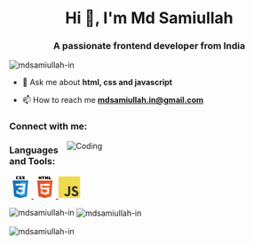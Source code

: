 <h1 align="center">Hi 👋, I'm Md Samiullah</h1>
<h3 align="center">A passionate frontend developer from India</h3>

<p align="left"> <img src="https://komarev.com/ghpvc/?username=mdsamiullah-in&label=Profile%20views&color=0e75b6&style=flat" alt="mdsamiullah-in" /> </p>

- 💬 Ask me about **html, css and javascript**

- 📫 How to reach me **mdsamiullah.in@gmail.com**

<h3 align="left">Connect with me:</h3>

<img align="right" alt="Coding" width="400" src="https://miro.medium.com/v2/resize:fit:1358/1*9m-WDdL_ji01bGbjEnutEw.gif">
<p align="left">
</p>

<h3 align="left">Languages and Tools:</h3>
<p align="left"> <a href="https://www.w3schools.com/css/" target="_blank" rel="noreferrer"> <img src="https://raw.githubusercontent.com/devicons/devicon/master/icons/css3/css3-original-wordmark.svg" alt="css3" width="40" height="40"/> </a> <a href="https://www.w3.org/html/" target="_blank" rel="noreferrer"> <img src="https://raw.githubusercontent.com/devicons/devicon/master/icons/html5/html5-original-wordmark.svg" alt="html5" width="40" height="40"/> </a> <a href="https://developer.mozilla.org/en-US/docs/Web/JavaScript" target="_blank" rel="noreferrer"> <img src="https://raw.githubusercontent.com/devicons/devicon/master/icons/javascript/javascript-original.svg" alt="javascript" width="40" height="40"/> </a> </p>

<p><img align="left" src="https://github-readme-stats.vercel.app/api/top-langs?username=mdsamiullah-in&show_icons=true&locale=en&layout=compact" alt="mdsamiullah-in" /></p>

<p>&nbsp;<img align="center" src="https://github-readme-stats.vercel.app/api?username=mdsamiullah-in&show_icons=true&locale=en" alt="mdsamiullah-in" /></p>

<p><img align="center" src="https://github-readme-streak-stats.herokuapp.com/?user=mdsamiullah-in&" alt="mdsamiullah-in" /></p>

